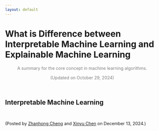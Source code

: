```yaml
---
layout: default
---
```


# What is Difference between Interpretable Machine Learning and Explainable Machine Learning

<p align="center"><span style="color:gray">A summary for the core concept in machine learning algorithms.</span></p>

<p align="center"><span style="color:gray">(Updated on October 29, 2024)</span></p>

<br>

## Interpretable Machine Learning


<br>


<p align="left">(Posted by <a href="https://chengzhanhong.github.io/">Zhanhong Cheng</a> and <a href="https://xinychen.github.io/">Xinyu Chen</a> on December 13, 2024.)</p>
